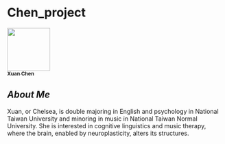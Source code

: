 # Chen_project
<a href="https://github.com/x2583319">
   <img src="https://avatars.githubusercontent.com/u/91314266?v=4?s=100" width="100px;" alt=""/>
   <br /><sub><b>Xuan Chen</b></sub>
</a>

## _About Me_
Xuan, or Chelsea, is double majoring in English and psychology in National Taiwan University and minoring in music in National Taiwan Normal University. She is interested in cognitive linguistics and music therapy, where the brain, enabled by neuroplasticity, alters its structures. 
